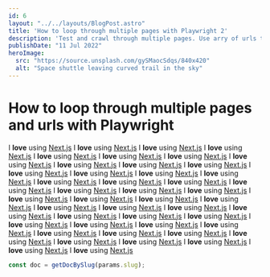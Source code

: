 ```yaml
---
id: 6
layout: "../../layouts/BlogPost.astro"
title: 'How to loop through multiple pages with Playwright 2'
description: 'Test and crawl through multiple pages. Use arry of urls to loop and rerun the script. Explanation.'
publishDate: "11 Jul 2022"
heroImage:
  src: "https://source.unsplash.com/gySMaocSdqs/840x420"
  alt: "Space shuttle leaving curved trail in the sky"
---
```


# How to loop through multiple pages and urls with Playwright

I **love** using [Next.js](https://nextjs.org/)
I **love** using [Next.js](https://nextjs.org/)
I **love** using [Next.js](https://nextjs.org/)
I **love** using [Next.js](https://nextjs.org/)
I **love** using [Next.js](https://nextjs.org/)
I **love** using [Next.js](https://nextjs.org/)
I **love** using [Next.js](https://nextjs.org/)
I **love** using [Next.js](https://nextjs.org/)
I **love** using [Next.js](https://nextjs.org/)
I **love** using [Next.js](https://nextjs.org/)
I **love** using [Next.js](https://nextjs.org/)
I **love** using [Next.js](https://nextjs.org/)
I **love** using [Next.js](https://nextjs.org/)
I **love** using [Next.js](https://nextjs.org/)
I **love** using [Next.js](https://nextjs.org/)
I **love** using [Next.js](https://nextjs.org/)
I **love** using [Next.js](https://nextjs.org/)
I **love** using [Next.js](https://nextjs.org/)
I **love** using [Next.js](https://nextjs.org/)
I **love** using [Next.js](https://nextjs.org/)
I **love** using [Next.js](https://nextjs.org/)
I **love** using [Next.js](https://nextjs.org/)
I **love** using [Next.js](https://nextjs.org/)
I **love** using [Next.js](https://nextjs.org/)
I **love** using [Next.js](https://nextjs.org/)
I **love** using [Next.js](https://nextjs.org/)
I **love** using [Next.js](https://nextjs.org/)
I **love** using [Next.js](https://nextjs.org/)
I **love** using [Next.js](https://nextjs.org/)
I **love** using [Next.js](https://nextjs.org/)
I **love** using [Next.js](https://nextjs.org/)
I **love** using [Next.js](https://nextjs.org/)
I **love** using [Next.js](https://nextjs.org/)
I **love** using [Next.js](https://nextjs.org/)
I **love** using [Next.js](https://nextjs.org/)
I **love** using [Next.js](https://nextjs.org/)
I **love** using [Next.js](https://nextjs.org/)
I **love** using [Next.js](https://nextjs.org/)
I **love** using [Next.js](https://nextjs.org/)
I **love** using [Next.js](https://nextjs.org/)
I **love** using [Next.js](https://nextjs.org/)
I **love** using [Next.js](https://nextjs.org/)
I **love** using [Next.js](https://nextjs.org/)
I **love** using [Next.js](https://nextjs.org/)
I **love** using [Next.js](https://nextjs.org/)
I **love** using [Next.js](https://nextjs.org/)

```js
const doc = getDocBySlug(params.slug);
```